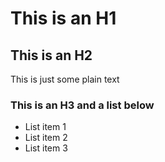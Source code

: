 # This is an H1

## This is an H2

This is just some plain text

### This is an H3 and a list below
* List item 1
* List item 2
* List item 3
